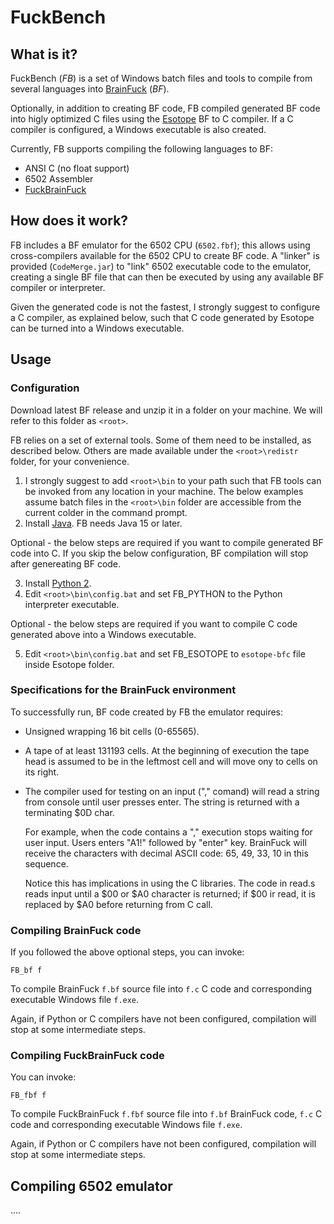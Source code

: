 # FuckBench

## What is it?

FuckBench (*FB*) is a set of Windows batch files and tools to compile from several languages into [BrainFuck](https://en.wikipedia.org/wiki/Brainfuck) (*BF*).

Optionally, in addition to creating BF code, FB compiled generated BF code into 
higly optimized C files using the [Esotope](https://github.com/lifthrasiir/esotope-bfc) BF to C compiler.
If a C compiler is configured, a Windows executable is also created.

Currently, FB supports compiling the following languages to BF:
 * ANSI C (no float support)
 * 6502 Assembler
 * [FuckBrainFuck](http://www.inshame.com/search/label/My%20Progs%3A%20FuckBrainfuck)
 
## How does it work?
 
FB includes a BF emulator for the 6502 CPU (`6502.fbf`); this allows using cross-compilers available for the 6502 CPU to create BF code.
A "linker" is provided (`CodeMerge.jar`) to "link" 6502 executable code to the emulator, creating a single BF file that can then be executed
by using any available BF compiler or interpreter.

Given the generated code is not the fastest, I strongly suggest to configure a C compiler, as explained below, 
such that C code generated by Esotope can be turned into a Windows executable.

## Usage
  
### Configuration

Download latest BF release and unzip it in a folder on your machine. We will refer to this folder as `<root>`.

FB relies on a set of external tools. Some of them need to be installed, as described below.
Others are made available under the `<root>\redistr` folder, for your convenience.
 
  1. I strongly suggest to add `<root>\bin` to your path such that FB tools can be invoked from any location in your machine.
     The below examples assume batch files in the `<root>\bin` folder are accessible from the current colder in the command prompt.
  2. Install [Java](https://www.oracle.com/java/technologies/javase-downloads.html).
     FB needs Java 15 or later.
  
Optional - the below steps are required if you want to compile generated BF code into C.
If you skip the below configuration, BF compilation will stop after genereating BF code.

  3. Install [Python 2](https://www.python.org/downloads/).
  4. Edit `<root>\bin\config.bat` and set FB_PYTHON to the Python interpreter executable. 
  
Optional - the below steps are required if you want to compile C code generated above into a Windows executable.

  5. Edit `<root>\bin\config.bat` and set FB_ESOTOPE to `esotope-bfc` file inside Esotope folder. 

### Specifications for the BrainFuck environment

To successfully run, BF code created by FB the emulator requires:

 * Unsigned wrapping 16 bit cells (0-65565).
	
 * A tape of at least 131193 cells.
   At the beginning of execution the tape head is assumed to be in the leftmost cell
   and will move ony to cells on its right.
	  
* The compiler used for testing on an input ("," comand) will read a string from console until
  user presses enter. The string is returned with a terminating $0D char.

  For example, when the code contains a "," execution stops waiting for user input.
  Users enters "A1!" followed by "enter" key.
  BrainFuck will receive the characters with decimal ASCII code: 65, 49, 33, 10 in this sequence.
	  
  Notice this has implications in using the C libraries. The code in read.s reads input
  until a $00 or $A0 character is returned; if $00 ir read, it is replaced by $A0 before returning
  from C call.
	  
### Compiling BrainFuck code

If you followed the above optional steps, you can invoke:

```
FB_bf f
```

To compile BrainFuck `f.bf` source file into `f.c` C code and corresponding executable Windows file `f.exe`.

Again, if Python or C compilers have not been configured, compilation will stop at some intermediate steps.

### Compiling FuckBrainFuck code

You can invoke:

```
FB_fbf f
```

To compile FuckBrainFuck `f.fbf` source file into `f.bf` BrainFuck code, `f.c` C code and corresponding executable Windows file `f.exe`.

Again, if Python or C compilers have not been configured, compilation will stop at some intermediate steps.

## Compiling 6502 emulator

....